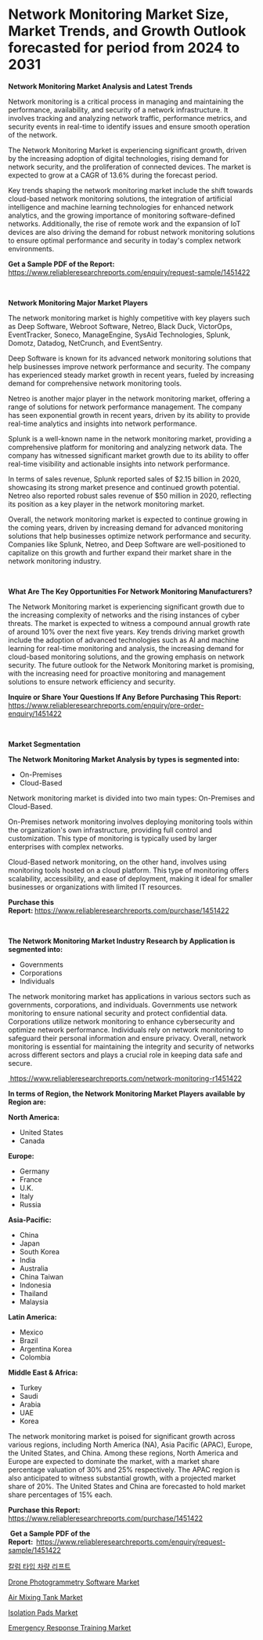 <p><h1>Network Monitoring Market Size, Market Trends, and Growth Outlook forecasted for period from 2024 to 2031</h1></p><p><strong>Network Monitoring Market Analysis and Latest Trends</strong></p>
<p><p>Network monitoring is a critical process in managing and maintaining the performance, availability, and security of a network infrastructure. It involves tracking and analyzing network traffic, performance metrics, and security events in real-time to identify issues and ensure smooth operation of the network.</p><p>The Network Monitoring Market is experiencing significant growth, driven by the increasing adoption of digital technologies, rising demand for network security, and the proliferation of connected devices. The market is expected to grow at a CAGR of 13.6% during the forecast period.</p><p>Key trends shaping the network monitoring market include the shift towards cloud-based network monitoring solutions, the integration of artificial intelligence and machine learning technologies for enhanced network analytics, and the growing importance of monitoring software-defined networks. Additionally, the rise of remote work and the expansion of IoT devices are also driving the demand for robust network monitoring solutions to ensure optimal performance and security in today's complex network environments.</p></p>
<p><strong>Get a Sample PDF of the Report:&nbsp;</strong> <a href="https://www.reliableresearchreports.com/enquiry/request-sample/1451422">https://www.reliableresearchreports.com/enquiry/request-sample/1451422</a></p>
<p>&nbsp;</p>
<p><strong>Network Monitoring Major Market Players</strong></p>
<p><p>The network monitoring market is highly competitive with key players such as Deep Software, Webroot Software, Netreo, Black Duck, VictorOps, EventTracker, Soneco, ManageEngine, SysAid Technologies, Splunk, Domotz, Datadog, NetCrunch, and EventSentry. </p><p>Deep Software is known for its advanced network monitoring solutions that help businesses improve network performance and security. The company has experienced steady market growth in recent years, fueled by increasing demand for comprehensive network monitoring tools.</p><p>Netreo is another major player in the network monitoring market, offering a range of solutions for network performance management. The company has seen exponential growth in recent years, driven by its ability to provide real-time analytics and insights into network performance.</p><p>Splunk is a well-known name in the network monitoring market, providing a comprehensive platform for monitoring and analyzing network data. The company has witnessed significant market growth due to its ability to offer real-time visibility and actionable insights into network performance.</p><p>In terms of sales revenue, Splunk reported sales of $2.15 billion in 2020, showcasing its strong market presence and continued growth potential. Netreo also reported robust sales revenue of $50 million in 2020, reflecting its position as a key player in the network monitoring market.</p><p>Overall, the network monitoring market is expected to continue growing in the coming years, driven by increasing demand for advanced monitoring solutions that help businesses optimize network performance and security. Companies like Splunk, Netreo, and Deep Software are well-positioned to capitalize on this growth and further expand their market share in the network monitoring industry.</p></p>
<p>&nbsp;</p>
<p><strong>What Are The Key Opportunities For Network Monitoring Manufacturers?</strong></p>
<p><p>The Network Monitoring market is experiencing significant growth due to the increasing complexity of networks and the rising instances of cyber threats. The market is expected to witness a compound annual growth rate of around 10% over the next five years. Key trends driving market growth include the adoption of advanced technologies such as AI and machine learning for real-time monitoring and analysis, the increasing demand for cloud-based monitoring solutions, and the growing emphasis on network security. The future outlook for the Network Monitoring market is promising, with the increasing need for proactive monitoring and management solutions to ensure network efficiency and security.</p></p>
<p><strong>Inquire or Share Your Questions If Any Before Purchasing This Report:</strong> <a href="https://www.reliableresearchreports.com/enquiry/pre-order-enquiry/1451422">https://www.reliableresearchreports.com/enquiry/pre-order-enquiry/1451422</a></p>
<p>&nbsp;</p>
<p><strong>Market Segmentation</strong></p>
<p><strong>The Network Monitoring Market Analysis by types is segmented into:</strong></p>
<p><ul><li>On-Premises</li><li>Cloud-Based</li></ul></p>
<p><p>Network monitoring market is divided into two main types: On-Premises and Cloud-Based. </p><p>On-Premises network monitoring involves deploying monitoring tools within the organization's own infrastructure, providing full control and customization. This type of monitoring is typically used by larger enterprises with complex networks.</p><p>Cloud-Based network monitoring, on the other hand, involves using monitoring tools hosted on a cloud platform. This type of monitoring offers scalability, accessibility, and ease of deployment, making it ideal for smaller businesses or organizations with limited IT resources.</p></p>
<p><strong>Purchase this Report:&nbsp;</strong><a href="https://www.reliableresearchreports.com/purchase/1451422">https://www.reliableresearchreports.com/purchase/1451422</a></p>
<p>&nbsp;</p>
<p><strong>The Network Monitoring Market Industry Research by Application is segmented into:</strong></p>
<p><ul><li>Governments</li><li>Corporations</li><li>Individuals</li></ul></p>
<p><p>The network monitoring market has applications in various sectors such as governments, corporations, and individuals. Governments use network monitoring to ensure national security and protect confidential data. Corporations utilize network monitoring to enhance cybersecurity and optimize network performance. Individuals rely on network monitoring to safeguard their personal information and ensure privacy. Overall, network monitoring is essential for maintaining the integrity and security of networks across different sectors and plays a crucial role in keeping data safe and secure.</p></p>
<p><a href="https://www.reliableresearchreports.com/network-monitoring-r1451422">&nbsp;https://www.reliableresearchreports.com/network-monitoring-r1451422</a></p>
<p><strong>In terms of Region, the Network Monitoring Market Players available by Region are:</strong></p>
<p>
    <p> <strong> North America: </strong>
        <ul>
            <li>United States</li>
            <li>Canada</li>
        </ul>
        </p> 
    <p> <strong> Europe: </strong>
        <ul>
            <li>Germany</li>
            <li>France</li>
            <li>U.K.</li>
            <li>Italy</li>
            <li>Russia</li>
        </ul>
        </p> 
    <p> <strong> Asia-Pacific: </strong>
        <ul>
            <li>China</li>
            <li>Japan</li>
            <li>South Korea</li>
            <li>India</li>
            <li>Australia</li>
            <li>China Taiwan</li>
            <li>Indonesia</li>
            <li>Thailand</li>
            <li>Malaysia</li>
        </ul>
        </p> 
    <p> <strong> Latin America: </strong>
        <ul>
            <li>Mexico</li>
            <li>Brazil</li>
            <li>Argentina Korea</li>
            <li>Colombia</li>
        </ul>
        </p> 
    <p> <strong> Middle East & Africa: </strong>
        <ul>
            <li>Turkey</li>
            <li>Saudi</li>
            <li>Arabia</li>
            <li>UAE</li>
            <li>Korea</li>
        </ul>
    </p>
    </p>
<p><p>The network monitoring market is poised for significant growth across various regions, including North America (NA), Asia Pacific (APAC), Europe, the United States, and China. Among these regions, North America and Europe are expected to dominate the market, with a market share percentage valuation of 30% and 25% respectively. The APAC region is also anticipated to witness substantial growth, with a projected market share of 20%. The United States and China are forecasted to hold market share percentages of 15% each.</p></p>
<p><strong>Purchase this Report: </strong><a href="https://www.reliableresearchreports.com/purchase/1451422">https://www.reliableresearchreports.com/purchase/1451422</a></p>
<p>&nbsp;<strong>Get a Sample PDF of the Report:&nbsp;&nbsp;</strong><a href="https://www.reliableresearchreports.com/enquiry/request-sample/1451422">https://www.reliableresearchreports.com/enquiry/request-sample/1451422</a></p>
<p><strong></strong></p>
<p><p><a href="https://github.com/TimmyMann6767/Market-Research-Report-List-3/blob/main/750173386142.md">칼럼 타입 차량 리프트</a></p><p><a href="https://github.com/liliskanaya73/Market-Research-Report-List-2/blob/main/drone-photogrammetry-software-market.md">Drone Photogrammetry Software Market</a></p><p><a href="https://medium.com/@stephaniewynterk145/air-mixing-tank-market-size-growth-trends-statistics-forecasts-2024-2031-ddeb5e242636">Air Mixing Tank Market</a></p><p><a href="https://medium.com/@valeriecruz61/isolation-pads-industry-analysis-report-its-market-size-share-trends-by-application-region-91f4103efedd">Isolation Pads Market</a></p><p><a href="https://github.com/eeenafisainka/Market-Research-Report-List-2/blob/main/emergency-response-training-market.md">Emergency Response Training Market</a></p></p>
